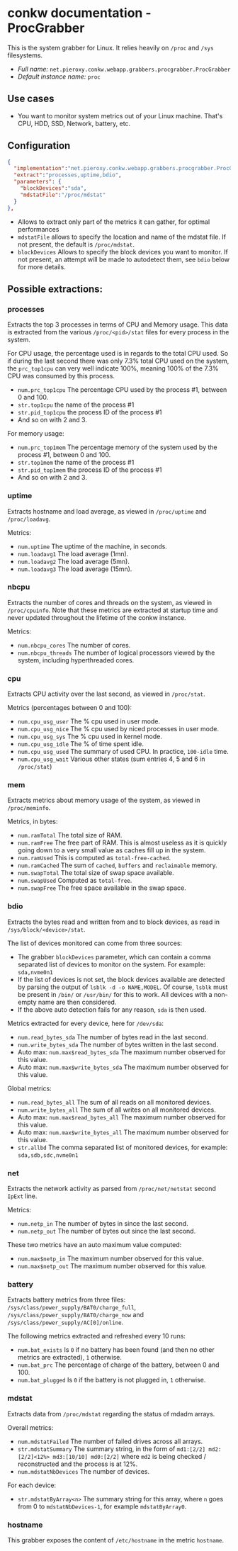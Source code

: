 # conkw documentation - ProcGrabber

This is the system grabber for Linux. It relies heavily on `/proc` and `/sys` filesystems. 

* *Full name:* `net.pieroxy.conkw.webapp.grabbers.procgrabber.ProcGrabber`
* *Default instance name:* `proc`

## Use cases

* You want to monitor system metrics out of your Linux machine. That's CPU, HDD, SSD, Network, battery, etc.

## Configuration
```json
{
  "implementation":"net.pieroxy.conkw.webapp.grabbers.procgrabber.ProcGrabber",
  "extract":"processes,uptime,bdio",
  "parameters": {
    "blockDevices":"sda",
    "mdstatFile":"/proc/mdstat"
  }
},
```

* Allows to extract only part of the metrics it can gather, for optimal performances
* `mdstatFile` allows to specify the location and name of the mdstat file. If not present, the default is `/proc/mdstat`.
* `blockDevices` Allows to specify the block devices you want to monitor. If not present, an attempt will be made to autodetect them, see `bdio` below for more details.

## Possible extractions:

### processes
Extracts the top 3 processes in terms of CPU and Memory usage. This data is extracted from the various `/proc/<pid>/stat` files for every process in the system.

For CPU usage, the percentage used is in regards to the total CPU used. So if during the last second there was only 7.3% total CPU used on the system, the `prc_top1cpu` can very well indicate 100%, meaning 100% of the 7.3% CPU was consumed by this process.

* `num.prc_top1cpu` The percentage CPU used by the process #1, between 0 and 100.
* `str.top1cpu` the name of the process #1
* `str.pid_top1cpu` the process ID of the process #1
* And so on with 2 and 3.

For memory usage:

* `num.prc_top1mem` The percentage memory of the system used by the process #1, between 0 and 100.
* `str.top1mem` the name of the process #1
* `str.pid_top1mem` the process ID of the process #1
* And so on with 2 and 3.

### uptime
Extracts hostname and load average, as viewed in `/proc/uptime` and `/proc/loadavg`.

Metrics:

* `num.uptime` The uptime of the machine, in seconds.
* `num.loadavg1` The load average (1mn).
* `num.loadavg2` The load average (5mn).
* `num.loadavg3` The load average (15mn).

### nbcpu
Extracts the number of cores and threads on the system, as viewed in `/proc/cpuinfo`. Note that these metrics are extracted at startup time and never updated throughout the lifetime of the conkw instance.

Metrics:

* `num.nbcpu_cores` The number of cores.
* `num.nbcpu_threads` The number of logical processors viewed by the system, including hyperthreaded cores.


### cpu
Extracts CPU activity over the last second, as viewed in `/proc/stat`. 

Metrics (percentages between 0 and 100):

* `num.cpu_usg_user` The % cpu used in user mode.
* `num.cpu_usg_nice` The % cpu used by niced processes in user mode.
* `num.cpu_usg_sys`  The % cpu used in kernel mode.
* `num.cpu_usg_idle` The % of time spent idle.
* `num.cpu_usg_used` The summary of used CPU. In practice, `100-idle` time.
* `num.cpu_usg_wait` Various other states (sum entries 4, 5 and 6 in `/proc/stat`)


### mem
Extracts metrics about memory usage of the system, as viewed in `/proc/meminfo`.

Metrics, in bytes:

* `num.ramTotal` The total size of RAM.
* `num.ramFree` The free part of RAM. This is almost useless as it is quickly going down to a very small value as caches fill up in the system.
* `num.ramUsed` This is computed as `total-free-cached`.
* `num.ramCached` The sum of `cached`, `buffers` and `reclaimable` memory.
* `num.swapTotal` The total size of swap space available.
* `num.swapUsed` Computed as `total-free`.
* `num.swapFree` The free space available in the swap space.

### bdio
Extracts the bytes read and written from and to block devices, as read in `/sys/block/<device>/stat`.

The list of devices monitored can come from three sources:

* The grabber `blockDevices` parameter, which can contain a comma separated list of devices to monitor on the system. For example: `sda,nvme0n1`
* If the list of devices is not set, the block devices available are detected by parsing the output of `lsblk -d -o NAME,MODEL`. Of course, `lsblk` must be present in `/bin/` or `/usr/bin/` for this to work. All devices with a non-empty name are then considered.
* If the above auto detection fails for any reason, `sda` is then used.

Metrics extracted for every device, here for `/dev/sda`:

* `num.read_bytes_sda` The number of bytes read in the last second.
* `num.write_bytes_sda` The number of bytes written in the last second.
* Auto max: `num.max$read_bytes_sda` The maximum number observed for this value.
* Auto max: `num.max$write_bytes_sda` The maximum number observed for this value.

Global metrics:

* `num.read_bytes_all` The sum of all reads on all monitored devices.
* `num.write_bytes_all`  The sum of all writes on all monitored devices.
* Auto max: `num.max$read_bytes_all` The maximum number observed for this value.
* Auto max: `num.max$write_bytes_all` The maximum number observed for this value.
* `str.allbd` The comma separated list of monitored devices, for example: `sda,sdb,sdc,nvme0n1`


### net
Extracts the network activity as parsed from `/proc/net/netstat` second `IpExt` line.

Metrics:

* `num.netp_in` The number of bytes in since the last second.
* `num.netp_out` The number of bytes out since the last second.

These two metrics have an auto maximum value computed:

* `num.max$netp_in` The maximum number observed for this value.
* `num.max$netp_out` The maximum number observed for this value.


### battery
Extracts battery metrics from three files: `/sys/class/power_supply/BAT0/charge_full`, `/sys/class/power_supply/BAT0/charge_now` and `/sys/class/power_supply/AC[0]/online`.

The following metrics extracted and refreshed every 10 runs:

* `num.bat_exists` Is `0` if no battery has been found (and then no other metrics are extracted), `1` otherwise.
* `num.bat_prc` The percentage of charge of the battery, between 0 and 100. 
* `num.bat_plugged` Is `0` if the battery is not plugged in, `1` otherwise.

### mdstat
Extracts data from `/proc/mdstat` regarding the status of mdadm arrays.

Overall metrics:

* `num.mdstatFailed` The number of failed drives across all arrays.
* `str.mdstatSummary` The summary string, in the form of `md1:[2/2] md2:[2/2]<12%> md3:[10/10] md0:[2/2]` where `md2` is being checked / reconstructed and the process is at 12%.
* `num.mdstatNbDevices` The number of devices.

For each device:

* `str.mdstatByArray<n>` The summary string for this array, where `n` goes from 0 to `mdstatNbDevices-1`, for example `mdstatByArray0`.


### hostname
This grabber exposes the content of `/etc/hostname` in the metric `hostname`.